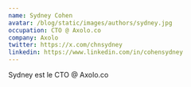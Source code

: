 ```yaml
---
name: Sydney Cohen
avatar: /blog/static/images/authors/sydney.jpg
occupation: CTO @ Axolo.co
company: Axolo
twitter: https://x.com/chnsydney
linkedin: https://www.linkedin.com/in/cohensydney
---
```


Sydney est le CTO @ Axolo.co
